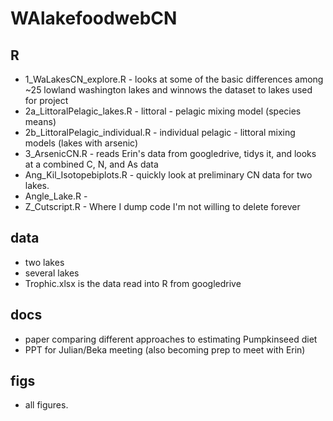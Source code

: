 # WAlakefoodwebCN

## R
- 1_WaLakesCN_explore.R - looks at some of the basic differences among ~25 lowland washington lakes and winnows the dataset to lakes used for project
- 2a_LittoralPelagic_lakes.R -  littoral - pelagic mixing model (species means)
- 2b_LittoralPelagic_individual.R - individual pelagic - littoral mixing models (lakes with arsenic)
- 3_ArsenicCN.R - reads Erin's data from googledrive, tidys it, and looks at a combined C, N, and As data
- Ang_Kil_Isotopebiplots.R - quickly look at preliminary CN data for two lakes.
- Angle_Lake.R - 
- Z_Cutscript.R - Where I dump code I'm not willing to delete forever

## data
- two lakes
- several lakes
- Trophic.xlsx is the data read into R from googledrive

## docs
- paper comparing different approaches to estimating Pumpkinseed diet
- PPT for Julian/Beka meeting (also becoming prep to meet with Erin)

## figs
- all figures.
